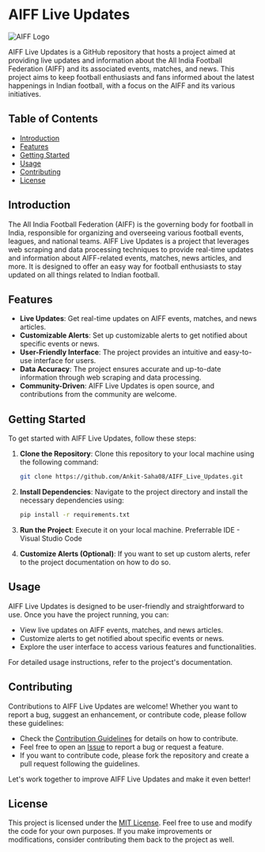 # AIFF Live Updates

![AIFF Logo](https://github.com/Ankit-Saha08/AIFF_Live_Updates/blob/main/assets/aiff_logo.png)

AIFF Live Updates is a GitHub repository that hosts a project aimed at providing live updates and information about the All India Football Federation (AIFF) and its associated events, matches, and news. This project aims to keep football enthusiasts and fans informed about the latest happenings in Indian football, with a focus on the AIFF and its various initiatives.

## Table of Contents

- [Introduction](#introduction)
- [Features](#features)
- [Getting Started](#getting-started)
- [Usage](#usage)
- [Contributing](#contributing)
- [License](#license)

## Introduction

The All India Football Federation (AIFF) is the governing body for football in India, responsible for organizing and overseeing various football events, leagues, and national teams. AIFF Live Updates is a project that leverages web scraping and data processing techniques to provide real-time updates and information about AIFF-related events, matches, news articles, and more. It is designed to offer an easy way for football enthusiasts to stay updated on all things related to Indian football.

## Features

- **Live Updates**: Get real-time updates on AIFF events, matches, and news articles.
- **Customizable Alerts**: Set up customizable alerts to get notified about specific events or news.
- **User-Friendly Interface**: The project provides an intuitive and easy-to-use interface for users.
- **Data Accuracy**: The project ensures accurate and up-to-date information through web scraping and data processing.
- **Community-Driven**: AIFF Live Updates is open source, and contributions from the community are welcome.

## Getting Started

To get started with AIFF Live Updates, follow these steps:

1. **Clone the Repository**: Clone this repository to your local machine using the following command:
   ```bash
   git clone https://github.com/Ankit-Saha08/AIFF_Live_Updates.git
   ```

2. **Install Dependencies**: Navigate to the project directory and install the necessary dependencies using:
   ```bash
   pip install -r requirements.txt
   ```

3. **Run the Project**: Execute it on your local machine. Preferrable IDE - Visual Studio Code

4. **Customize Alerts (Optional)**: If you want to set up custom alerts, refer to the project documentation on how to do so.

## Usage

AIFF Live Updates is designed to be user-friendly and straightforward to use. Once you have the project running, you can:

- View live updates on AIFF events, matches, and news articles.
- Customize alerts to get notified about specific events or news.
- Explore the user interface to access various features and functionalities.

For detailed usage instructions, refer to the project's documentation.

## Contributing

Contributions to AIFF Live Updates are welcome! Whether you want to report a bug, suggest an enhancement, or contribute code, please follow these guidelines:

- Check the [Contribution Guidelines](CONTRIBUTING.md) for details on how to contribute.
- Feel free to open an [Issue](https://github.com/Ankit-Saha08/AIFF_Live_Updates/issues) to report a bug or request a feature.
- If you want to contribute code, please fork the repository and create a pull request following the guidelines.

Let's work together to improve AIFF Live Updates and make it even better!

## License

This project is licensed under the [MIT License](LICENSE). Feel free to use and modify the code for your own purposes. If you make improvements or modifications, consider contributing them back to the project as well.
